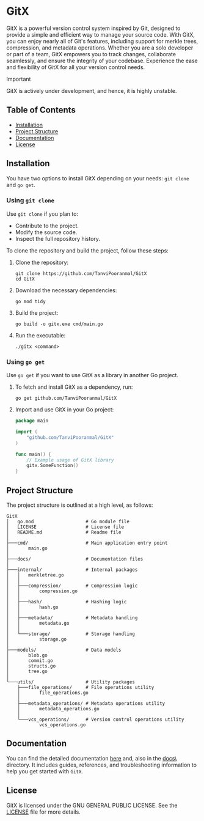 # GitX

GitX is a powerful version control system inspired by Git, designed to provide a simple and efficient way to manage your source code. With GitX, you can enjoy nearly all of Git's features, including support for merkle trees, compression, and metadata operations. Whether you are a solo developer or part of a team, GitX empowers you to track changes, collaborate seamlessly, and ensure the integrity of your codebase. Experience the ease and flexibility of GitX for all your version control needs.

> [!IMPORTANT]
> GitX is actively under development, and hence, it is highly unstable.

## Table of Contents

- [Installation](#installation)
- [Project Structure](#project-structure)
- [Documentation](#documentation)
- [License](#license)

## Installation

You have two options to install GitX depending on your needs: `git clone` and `go get`.

### Using `git clone`

Use `git clone` if you plan to:
- Contribute to the project.
- Modify the source code.
- Inspect the full repository history.

To clone the repository and build the project, follow these steps:

1. Clone the repository:
   ```
   git clone https://github.com/TanviPooranmal/GitX
   cd GitX
   ```
2. Download the necessary dependencies:
    ```
    go mod tidy
    ```
3. Build the project:
    ```
    go build -o gitx.exe cmd/main.go
    ```
4. Run the executable:
    ```
    ./gitx <command>
    ```

### Using `go get`

Use `go get` if you want to use GitX as a library in another Go project.

1. To fetch and install GitX as a dependency, run:

    ```
    go get github.com/TanviPooranmal/GitX
    ```
2. Import and use GitX in your Go project:
    ```go
    package main

    import (
        "github.com/TanviPooranmal/GitX"
    )

    func main() {
        // Example usage of GitX library
        gitx.SomeFunction()
    }
    ```

## Project Structure

The project structure is outlined at a high level, as follows:

```
GitX
│   go.mod                   # Go module file
│   LICENSE                  # License file
│   README.md                # Readme file
│
├───cmd/                     # Main application entry point
│       main.go
│
├───docs/                    # Documentation files
│          
├───internal/                # Internal packages
│   │   merkletree.go
│   │
│   ├───compression/         # Compression logic
│   │       compression.go
│   │
│   ├───hash/                # Hashing logic
│   │       hash.go
│   │
│   ├───metadata/            # Metadata handling
│   │       metadata.go
│   │
│   └───storage/             # Storage handling
│           storage.go
│
├───models/                  # Data models
│       blob.go
│       commit.go
│       structs.go
│       tree.go
│
└───utils/                   # Utility packages
    ├───file_operations/     # File operations utility
    │       file_operations.go
    │
    ├───metadata_operations/ # Metadata operations utility
    │       metadata_operations.go
    │
    └───vcs_operations/      # Version control operations utility
            vcs_operations.go
```

## Documentation

You can find the detailed documentation [here](https://tanvincible.github.io/GitX/) and, also in the [docs\ ](https://github.com/tanvincible/GitX/tree/main/docs) directory. It includes guides, references, and troubleshooting information to help you get started with `GitX`.

## License

GitX is licensed under the GNU GENERAL PUBLIC LICENSE. See the [LICENSE](LICENSE.MD) file for more details.
